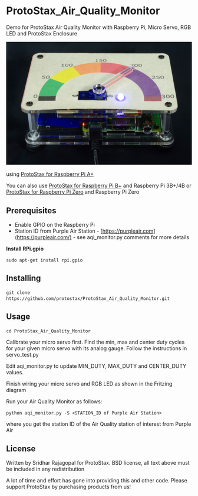 # ProtoStax_Air_Quality_Monitor

Demo for ProtoStax Air Quality Monitor with Raspberry Pi, Micro Servo,
RGB LED and ProtoStax Enclosure

![ProtoStax Air Quality Monitor Demo](ProtoStax_Air_Quality_Monitor_Demo.jpg)

using [ProtoStax for Raspberry Pi A+](https://www.protostax.com/products/protostax-for-raspberry-pi-a)

You can also use
[ProtoStax for Raspberry Pi B+](https://www.protostax.com/products/protostax-for-raspberry-pi-b)
and Raspberry Pi 3B+/4B
or
 [ProtoStax for Raspberry Pi Zero](https://www.protostax.com/products/protostax-for-raspberry-pi-zero)
 and Raspberry Pi Zero

## Prerequisites

* Enable GPIO on the Raspberry Pi
* Station ID from Purple Air Station -
[https://purpleair.com](https://purpleair.com/) - see
aqi_monitor.py comments for more details

**Install RPi.gpio**

```
sudo apt-get install rpi.gpio
```

## Installing

```
git clone https://github.com/protostax/ProtoStax_Air_Quality_Monitor.git
```

## Usage

```
cd ProtoStax_Air_Quality_Monitor
```

Calibrate your micro servo first. Find the min, max and center duty
cycles for your given micro servo with its analog gauge. Follow the
instructions in servo_test.py

Edit aqi_monitor.py to update MIN_DUTY, MAX_DUTY and CENTER_DUTY
values.

Finish wiring your micro servo and RGB LED as shown in the Fritzing diagram

Run your Air Quality Monitor as follows:

```
python aqi_monitor.py -S <STATION_ID of Purple Air Station>
```

where you get the station ID of the Air Quality station of interest
from Purple Air

## License

Written by Sridhar Rajagopal for ProtoStax. BSD license, all text above must be included in any redistribution

A lot of time and effort has gone into providing this and other code. Please support ProtoStax by purchasing products from us!



